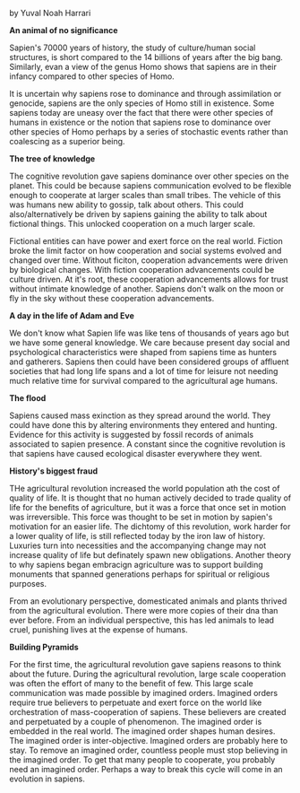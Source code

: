 by Yuval Noah Harrari

**An animal of no significance**

Sapien's 70000 years of history, the study of culture/human social structures, is short compared to the 14 billions of years after the big bang. Similarly, evan a view of the genus Homo shows that sapiens are in their infancy compared to other species of Homo.

It is uncertain why sapiens rose to dominance and through assimilation or genocide, sapiens are the only species of Homo still in existence. Some sapiens today are uneasy over the fact that there were other species of humans in existence or the notion that sapiens rose to dominance over other species of Homo perhaps by a series of stochastic events rather than coalescing as a superior being.

**The tree of knowledge**

The cognitive revolution gave sapiens dominance over other species on the planet. This could be because sapiens communication evolved to be flexible enough to cooperate at larger scales than small tribes. The vehicle of this was humans new ability to gossip, talk about others. This could also/alternatively be driven by sapiens gaining the ability to talk about fictional things. This unlocked cooperation on a much larger scale. 

Fictional entities can have power and exert force on the real world. Fiction broke the limit factor on how cooperation and social systems evolved and changed over time. Without ficiton, cooperation advancements were driven by biological changes. With fiction cooperation advancements could be culture driven. At it's root, these cooperation advancements allows for trust without intimate knowledge of another. Sapiens don't walk on the moon or fly in the sky without these cooperation advancements.

**A day in the life of Adam and Eve**

We don't know what Sapien life was like tens of thousands of years ago but we have some general knowledge. We care because present day social and psychological characteristics were shaped from sapiens time as hunters and gatherers. Sapiens then could have been considered groups of affluent societies that had long life spans and a lot of time for leisure not needing much relative time for survival compared to the agricultural age humans.

**The flood**

Sapiens caused mass exinction as they spread around the world. They could have done this by altering environments they entered and hunting. Evidence for this activity is suggested by fossil records of animals associated to sapien presence. A constant since the cognitive revolution is that sapiens have caused ecological disaster everywhere they went.

**History's biggest fraud**

THe agricultural revolution increased the world population ath the cost of quality of life. It is thought that no human actively decided to trade quality of life for the benefits of agriculture, but it was a force that once set in motion was irreversible. This force was thought to be set in motion by sapien's motivation for an easier life. The dichtomy of this revolution, work harder for a lower quality of life, is still reflected today by the iron law of history. Luxuries turn into necessities and the accompanying change may not increase quality of life but definately spawn new obligations. Another theory to why sapiens began embracign agriculture was to support building monuments that spanned generations perhaps for spiritual or religious purposes.

From an evolutionary perspective, domesticated animals and plants thrived from the agricultural evolution. There were more copies of their dna than ever before. From an individual perspective, this has led animals to lead cruel, punishing lives at the expense of humans.

**Building Pyramids**

For the first time, the agricultural revolution gave sapiens reasons to think about the future. During the agricultural revolution, large scale cooperation was often the effort of many to the benefit of few. This large scale communication was made possible by imagined orders. Imagined orders require true believers to perpetuate and exert force on the world like orchestration of mass-cooperation of sapiens. These believers are created and perpetuated by a couple of phenomenon. The imagined order is embedded in the real world. The imagined order shapes human desires. The imagined order is inter-objective. Imagined orders are probably here to stay. To remove an imagined order, countless people must stop believing in the imagined order. To get that many people to cooperate, you probably need an imagined order. Perhaps a way to break this cycle will come in an evolution in sapiens.
